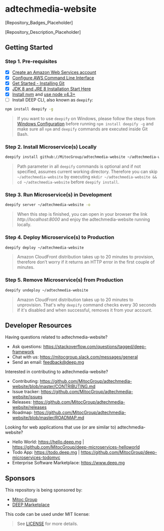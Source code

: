 adtechmedia-website
===================

[Repository_Badges_Placeholder]

[Repository_Description_Placeholder]


## Getting Started

### Step 1. Pre-requisites

- [x] [Create an Amazon Web Services account](https://www.youtube.com/watch?v=WviHsoz8yHk)
- [x] [Configure AWS Command Line Interface](https://docs.aws.amazon.com/cli/latest/userguide/cli-chap-getting-started.html)
- [x] [Get Started - Installing Git](https://git-scm.com/book/en/v2/Getting-Started-Installing-Git)
- [x] [JDK 8 and JRE 8 Installation Start Here](https://docs.oracle.com/javase/8/docs/technotes/guides/install/install_overview.html)
- [x] [Install nvm](https://github.com/creationix/nvm#install-script) and [use node v4.3+](https://github.com/creationix/nvm#usage)
- [ ] Install DEEP CLI, also known as `deepify`:

```bash
npm install deepify -g
```

> If you want to use `deepify` on Windows, please follow the steps from
[Windows Configuration](https://github.com/MitocGroup/deep-framework/blob/master/docs/windows.md)
before running `npm install deepify -g` and make sure all `npm` and `deepify` commands are executed
inside Git Bash.

### Step 2. Install Microservice(s) Locally

```bash
deepify install github://MitocGroup/adtechmedia-website ~/adtechmedia-website
```

> Path parameter in all `deepify` commands is optional and if not specified, assumes current
working directory. Therefore you can skip `~/adtechmedia-website` by executing
`mkdir ~/adtechmedia-website && cd ~/adtechmedia-website` before `deepify install`.

### Step 3. Run Microservice(s) in Development

```bash
deepify server ~/adtechmedia-website -o
```

> When this step is finished, you can open in your browser the link *http://localhost:8000*
and enjoy the adtechmedia-website running locally.

### Step 4. Deploy Microservice(s) to Production

```bash
deepify deploy ~/adtechmedia-website
```

> Amazon CloudFront distribution takes up to 20 minutes to provision, therefore don’t worry
if it returns an HTTP error in the first couple of minutes.

### Step 5. Remove Microservice(s) from Production

```bash
deepify undeploy ~/adtechmedia-website
```

> Amazon CloudFront distribution takes up to 20 minutes to unprovision. That's why `deepify`
command checks every 30 seconds if it's disabled and when successful, removes it from your account.


## Developer Resources

Having questions related to adtechmedia-website?

- Ask questions: https://stackoverflow.com/questions/tagged/deep-framework
- Chat with us: https://mitocgroup.slack.com/messages/general
- Send an email: feedback@deep.mg

Interested in contributing to adtechmedia-website?

- Contributing: https://github.com/MitocGroup/adtechmedia-website/blob/master/CONTRIBUTING.md
- Issue tracker: https://github.com/MitocGroup/adtechmedia-website/issues
- Releases: https://github.com/MitocGroup/adtechmedia-website/releases
- Roadmap: https://github.com/MitocGroup/adtechmedia-website/blob/master/ROADMAP.md

Looking for web applications that use (or are similar to) adtechmedia-website?

- Hello World: https://hello.deep.mg | https://github.com/MitocGroup/deep-microservices-helloworld
- Todo App: https://todo.deep.mg | https://github.com/MitocGroup/deep-microservices-todomvc
- Enterprise Software Marketplace: https://www.deep.mg


## Sponsors

This repository is being sponsored by:
- [Mitoc Group](https://www.mitocgroup.com)
- [DEEP Marketplace](https://www.deep.mg)

This code can be used under MIT license:
> See [LICENSE](https://github.com/MitocGroup/adtechmedia-website/blob/master/LICENSE) for more details.
